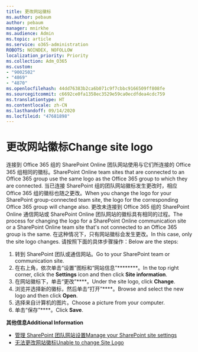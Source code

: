 ```yaml
---
title: 更改网站徽标
ms.author: pebaum
author: pebaum
manager: mnirkhe
ms.audience: Admin
ms.topic: article
ms.service: o365-administration
ROBOTS: NOINDEX, NOFOLLOW
localization_priority: Priority
ms.collection: Adm_O365
ms.custom:
- "9002502"
- "4869"
- "4870"
ms.openlocfilehash: 44dd76383b2ca6b071c9f7cbbc9166509ff808fe
ms.sourcegitcommit: c6692ce0fa1358ec3529e59ca0ecdfdea4cdc759
ms.translationtype: HT
ms.contentlocale: zh-CN
ms.lasthandoff: 09/14/2020
ms.locfileid: "47681898"
---
```

# <a name="change-site-logo"></a><span data-ttu-id="7bbba-102">更改网站徽标</span><span class="sxs-lookup"><span data-stu-id="7bbba-102">Change site logo</span></span>

<span data-ttu-id="7bbba-103">连接到 Office 365 组的 SharePoint Online 团队网站使用与它们所连接的 Office 365 组相同的徽标。</span><span class="sxs-lookup"><span data-stu-id="7bbba-103">SharePoint Online team sites that are connected to an Office 365 group use the same logo as the Office 365 group to which they are connected.</span></span> <span data-ttu-id="7bbba-104">当已连接 SharePoint 组的团队网站徽标发生更改时，相应 Office 365 组的徽标也随之更改。</span><span class="sxs-lookup"><span data-stu-id="7bbba-104">When you change the logo for your SharePoint group-connected team site, the logo for the corresponding Office 365 group will change also.</span></span> <span data-ttu-id="7bbba-105">更改未连接到 Office 365 组的 SharePoint Online 通信网站或 SharePoint Online 团队网站的徽标具有相同的过程。</span><span class="sxs-lookup"><span data-stu-id="7bbba-105">The process for changing the logo for a SharePoint Online communication site or a SharePoint Online team site that's not connected to an Office 365 group is the same.</span></span> <span data-ttu-id="7bbba-106">在这种情况下，只有网站徽标会发生更改。</span><span class="sxs-lookup"><span data-stu-id="7bbba-106">In this case, only the site logo changes.</span></span> <span data-ttu-id="7bbba-107">请按照下面的具体步骤操作：</span><span class="sxs-lookup"><span data-stu-id="7bbba-107">Below are the steps:</span></span>

1. <span data-ttu-id="7bbba-108">转到 SharePoint 团队或通信网站。</span><span class="sxs-lookup"><span data-stu-id="7bbba-108">Go to your SharePoint team or communication site.</span></span>
2. <span data-ttu-id="7bbba-109">在右上角，依次单击“设置”图标和“网站信息”\*\*\*\*\*\*\*\*。</span><span class="sxs-lookup"><span data-stu-id="7bbba-109">In the top right corner, click the **Settings** icon and then click **Site information**.</span></span>
3. <span data-ttu-id="7bbba-110">在网站徽标下，单击“更改”\*\*\*\*。</span><span class="sxs-lookup"><span data-stu-id="7bbba-110">Under the site logo, click **Change**.</span></span>
4. <span data-ttu-id="7bbba-111">浏览并选择新的徽标，然后单击“打开”\*\*\*\*。</span><span class="sxs-lookup"><span data-stu-id="7bbba-111">Browse and select the new logo and then click **Open**.</span></span>
5. <span data-ttu-id="7bbba-112">选择来自计算机的图片。</span><span class="sxs-lookup"><span data-stu-id="7bbba-112">Choose a picture from your computer.</span></span>
6. <span data-ttu-id="7bbba-113">单击“保存”\*\*\*\*。</span><span class="sxs-lookup"><span data-stu-id="7bbba-113">Click **Save**.</span></span>

<span data-ttu-id="7bbba-114">**其他信息**</span><span class="sxs-lookup"><span data-stu-id="7bbba-114">**Additional Information**</span></span>

- [<span data-ttu-id="7bbba-115">管理 SharePoint 团队网站设置</span><span class="sxs-lookup"><span data-stu-id="7bbba-115">Manage your SharePoint site settings</span></span>](https://support.office.com/article/manage-your-sharepoint-site-settings-8376034d-d0c7-446e-9178-6ab51c58df42)
- [<span data-ttu-id="7bbba-116">无法更改网站徽标</span><span class="sxs-lookup"><span data-stu-id="7bbba-116">Unable to change Site Logo</span></span>](https://docs.microsoft.com/sharepoint/troubleshoot/sites/error-when-changing-o365-site-logo)
